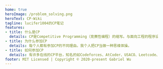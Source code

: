 ```yaml
---
home: true
heroImage: /problem_solving.png
heroText: CP-Wiki
tagline: lucifer1004的CP笔记
features:
- title: 什么是CP
  details: CP是Competitive Programming（竞赛性编程）的缩写。与面向工程的程序设计不同，CP追求的是在一定的时间内，实现一定的算法和数据结构，以解决某一特定的、可能并不具有现实意义的问题。
- title: 为什么参加CP
  details: 每个人都有参加CP的不同理由。我个人把CP当做一种思维体操。
- title: 如何参加CP
  details: 有许多在线的CP平台，知名的如Codeforces、AtCoder、USACO、Leetcode、洛谷等。还有许多平台提供了OJ功能，可以用于在线练习，比如POJ、HDOJ、Kattis、UVA、SPOJ、LibreOJ等。
footer: MIT Licensed | Copyright © 2020-present Gabriel Wu
---
```

